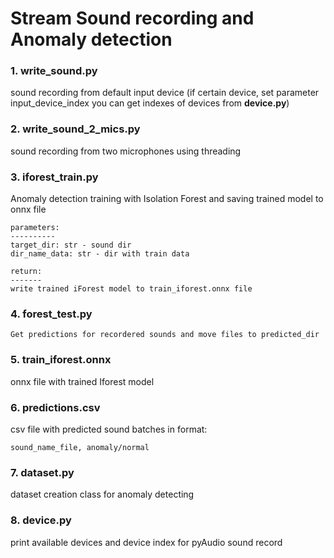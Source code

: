 # Stream Sound recording and Anomaly detection

### 1. write_sound.py

sound recording from default input device (if certain device, set parameter
input_device_index you can get indexes of devices from **device.py**)

### 2. write_sound_2_mics.py

sound recording from two microphones using threading

### 3. iforest_train.py

Anomaly detection training with Isolation Forest and saving trained model to
onnx file

    parameters:
    ----------
    target_dir: str - sound dir
    dir_name_data: str - dir with train data

    return:
    -------
    write trained iForest model to train_iforest.onnx file

### 4. forest_test.py

    Get predictions for recordered sounds and move files to predicted_dir

### 5. train_iforest.onnx

onnx file with trained Iforest model

### 6. predictions.csv

csv file with predicted sound batches in format:

    sound_name_file, anomaly/normal

### 7. dataset.py

dataset creation class for anomaly detecting

### 8. device.py

print available devices and device index for pyAudio sound record
